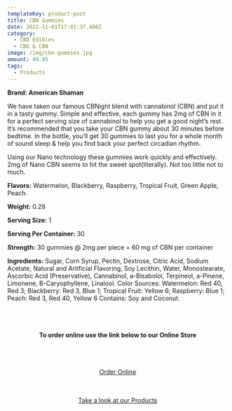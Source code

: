 ```yaml
---
templateKey: product-post
title: CBN Gummies
date: 2022-11-01T17:01:37.486Z
category:
  - CBD Edibles
  - CBG & CBN
image: /img/cbn-gummies.jpg
amount: 49.95
tags:
  - Products
---
```

**Brand: American Shaman**

We have taken our famous CBNight blend with cannabinol (CBN) and put it in a tasty gummy. Simple and effective, each gummy has 2mg of CBN in it for a perfect serving size of cannabinol to help you get a good night’s rest. It’s recommended that you take your CBN gummy about 30 minutes before bedtime. In the bottle, you’ll get 30 gummies to last you for a whole month of sound sleep & help you find back your perfect circadian rhythm.

Using our Nano technology these gummies work quickly and effectively.  2mg of Nano CBN seems to hit the sweet spot(literally).  Not too little not to much.

**Flavors:** Watermelon, Blackberry,  Raspberry, Tropical Fruit, Green Apple, Peach.

**Weight:** 0.28

**Serving Size:** 1

**Serving Per Container:** 30

**Strength:** 30 gummies @ 2mg per piece = 60 mg of CBN per container

**Ingredients:** Sugar, Corn Syrup, Pectin, Dextrose, Citric Acid, Sodium Acetate, Natural and Artificial Flavoring, Soy Lecithin, Water, Monostearate, Ascorbic Acid (Preservative), Cannabinol, a-Bisabolol, Terpineol, a-Pinene, Limonene, B-Caryophyllene, Linalool. Color Sources: Watermelon: Red 40, Red 3; Blackberry: Red 3, Blue 1; Tropical Fruit: Yellow 6; Raspberry: Blue 1; Peach: Red 3, Red 40, Yellow 6 Contains: Soy and Coconut.

<br><br>

<Center>

#### **To order online use the link below to our Online Store**

<br><br>

<Center><a class="link-view-more-products" target="_blank" href="https://capitalcbd.shop/product/cbn-gummies/">Order Online</a></

<br><br><br>

<Center><a class="link-view-more-products" target="_blank" href="https://capitalamericanshaman.com/products">Take a look at our Products</a></Center>

<br><br>